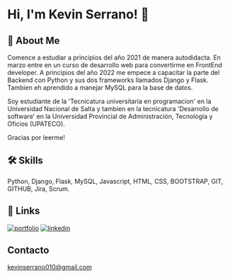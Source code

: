 # Hi, I'm Kevin Serrano! 👋


## 🚀 About Me
Comence a estudiar a principios del año 2021 de manera autodidacta. En marzo entre en un curso de desarrollo web para convertirme en FrontEnd developer. 
A principios del año 2022 me empece a capacitar la parte del Backend con Python y sus dos frameworks llamados Django y Flask. Tambien eh aprendido a manejar MySQL para la base de datos.

Soy estudiante de la 'Tecnicatura universitaria en programacion' en la Universidad Nacional de Salta y tambien en la tecnicatura 'Desarrollo de software' en la Universidad Provincial de Administración, Tecnología y Oficios (UPATECO).

Gracias por leerme!

## 🛠 Skills
Python, Django, Flask, MySQL, Javascript, HTML, CSS, BOOTSTRAP, GIT, GITHUB, Jira, Scrum.


## 🔗 Links
[![portfolio](https://img.shields.io/badge/my_portfolio-000?style=for-the-badge&logo=ko-fi&logoColor=white)](#)
[![linkedin](https://img.shields.io/badge/linkedin-0A66C2?style=for-the-badge&logo=linkedin&logoColor=white)](https://www.linkedin.com/in/kevin-serrano-86711a231/)


## Contacto

kevinserrano010@gmail.com
